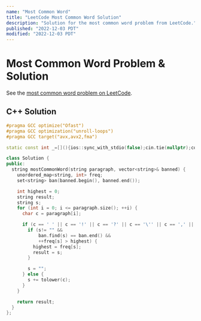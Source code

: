 ```yaml
---
name: "Most Common Word"
title: "LeetCode Most Common Word Solution"
description: "Solution for the most common word problem from LeetCode."
published: "2022-12-03 PDT"
modified: "2022-12-03 PDT"
---
```


# Most Common Word Problem & Solution

See the [most common word problem on LeetCode](https://leetcode.com/problems/most-common-word).

## C++ Solution

```cpp
#pragma GCC optimize("Ofast")
#pragma GCC optimization("unroll-loops")
#pragma GCC target("avx,avx2,fma")

static const int _=[](){ios::sync_with_stdio(false);cin.tie(nullptr);cout.tie(nullptr);return 0;}();

class Solution {
public:
  string mostCommonWord(string paragraph, vector<string>& banned) {
    unordered_map<string, int> freq;
    set<string> ban(banned.begin(), banned.end());

    int highest = 0;
    string result;
    string s;
    for (int i = 0; i <= paragraph.size(); ++i) {
      char c = paragraph[i];

      if (c == ' ' || c == '!' || c == '?' || c == '\'' || c == ',' || c == ';' || c == '.' || c == '"' || i == paragraph.size()) {
        if (s!= "" &&
            ban.find(s) == ban.end() &&
            ++freq[s] > highest) {
          highest = freq[s];
          result = s;
        }

        s = "";
      } else {
        s += tolower(c);
      }
    }

    return result;
  }
};
```
